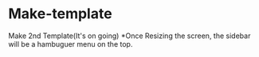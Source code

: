 # Make-template

Make 2nd Template(It's on going)
*Once Resizing the screen, the sidebar will be a hambuguer menu on the top. 

